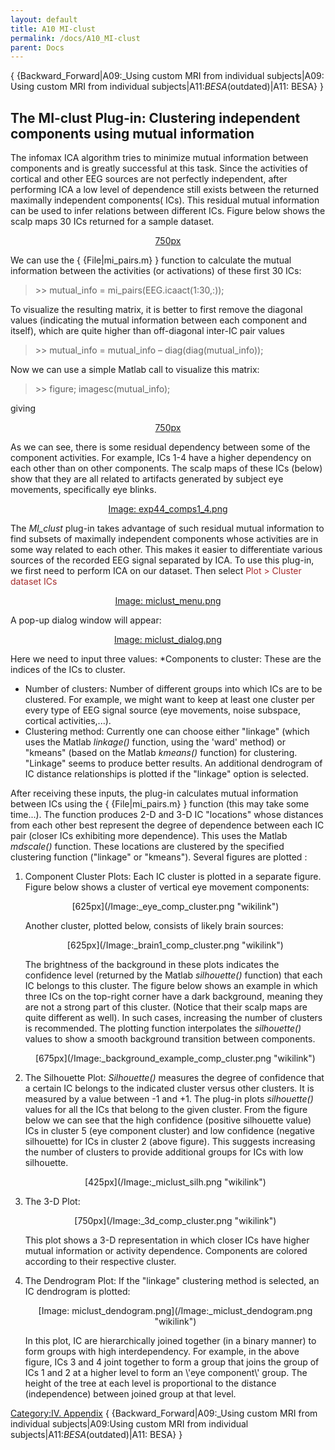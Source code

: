 ```yaml
---
layout: default
title: A10 MI-clust
permalink: /docs/A10_MI-clust
parent: Docs
---
```


{ {Backward_Forward|A09:_Using custom MRI from individual
subjects|A09: Using custom MRI from individual
subjects|A11:_BESA_(outdated)|A11: BESA} }

## The MI-clust Plug-in: Clustering independent components using mutual information

The infomax ICA algorithm tries to minimize mutual information between
components and is greatly successful at this task. Since the activities
of cortical and other EEG sources are not perfectly independent, after
performing ICA a low level of dependence still exists between the
returned maximally independent components( ICs). This residual mutual
information can be used to infer relations between different ICs. Figure
below shows the scalp maps 30 ICs returned for a sample dataset.

<center>

[750px](/Image:_exp44_30_comps.png "wikilink")

</center>

We can use the { {File|mi_pairs.m} } function to calculate the mutual
information between the activities (or activations) of these first 30
ICs:

> \>\> mutual_info = mi_pairs(EEG.icaact(1:30,:));


To visualize the resulting matrix, it is better to first remove the
diagonal values (indicating the mutual information between each
component and itself), which are quite higher than off-diagonal inter-IC
pair values

> \>\> mutual_info = mutual_info – diag(diag(mutual_info));


Now we can use a simple Matlab call to visualize this matrix:

> \>\> figure; imagesc(mutual_info);


giving

<center>

[750px](/Image:_exp44_mutual_info.png "wikilink")

</center>


As we can see, there is some residual dependency between some of the
component activities. For example, ICs 1-4 have a higher dependency on
each other than on other components. The scalp maps of these ICs (below)
show that they are all related to artifacts generated by subject eye
movements, specifically eye blinks.

<center>

[Image: exp44_comps1_4.png](/Image:_exp44_comps1_4.png "wikilink")

</center>


The *MI_clust* plug-in takes advantage of such residual mutual
information to find subsets of maximally independent components whose
activities are in some way related to each other. This makes it easier
to differentiate various sources of the recorded EEG signal separated by
ICA. To use this plug-in, we first need to perform ICA on our dataset.
Then select <font color=brown>Plot \> Cluster dataset ICs</font>

<center>

[Image: miclust_menu.png](/Image:_miclust_menu.png "wikilink")

</center>


A pop-up dialog window will appear:

<center>

[Image: miclust_dialog.png](/Image:_miclust_dialog.png "wikilink")

</center>


Here we need to input three values:
\*Components to cluster: These are the indices of the ICs to cluster.

  - Number of clusters: Number of different groups into which ICs are to
    be clustered. For example, we might want to keep at least one
    cluster per every type of EEG signal source (eye movements, noise
    subspace, cortical activities,...).
  - Clustering method: Currently one can choose either "linkage" (which
    uses the Matlab *linkage()* function, using the 'ward' method) or
    "kmeans" (based on the Matlab *kmeans()* function) for clustering.
    "Linkage" seems to produce better results. An additional dendrogram
    of IC distance relationships is plotted if the "linkage" option is
    selected.


After receiving these inputs, the plug-in calculates mutual information
between ICs using the { {File|mi_pairs.m} } function (this may take
some time...). The function produces 2-D and 3-D IC "locations" whose
distances from each other best represent the degree of dependence
between each IC pair (closer ICs exhibiting more dependence). This uses
the Matlab *mdscale()* function. These locations are clustered by the
specified clustering function ("linkage" or "kmeans"). Several figures
are plotted :


1.  Component Cluster Plots:
    Each IC cluster is plotted in a separate figure. Figure below shows
    a cluster of vertical eye movement components:

    <center>
    [625px](/Image:_eye_comp_cluster.png "wikilink")
    </center>

    Another cluster, plotted below, consists of likely brain sources:
    <center>
    [625px](/Image:_brain1_comp_cluster.png "wikilink")
    </center>

    The brightness of the background in these plots indicates the
    confidence level (returned by the Matlab *silhouette()* function)
    that each IC belongs to this cluster. The figure below shows an
    example in which three ICs on the top-right corner have a dark
    background, meaning they are not a strong part of this cluster.
    (Notice that their scalp maps are quite different as well). In such
    cases, increasing the number of clusters is recommended. The
    plotting function interpolates the *silhouette()* values to show a
    smooth background transition between components.

    <center>
    [675px](/Image:_background_example_comp_cluster.png "wikilink")
    </center>


2.  The Silhouette Plot:
    *Silhouette()* measures the degree of confidence that a certain IC
    belongs to the indicated cluster versus other clusters. It is
    measured by a value between -1 and +1. The plug-in plots
    *silhouette()* values for all the ICs that belong to the given
    cluster. From the figure below we can see that the high confidence
    (positive silhouette value) ICs in cluster 5 (eye component cluster)
    and low confidence (negative silhouette) for ICs in cluster 2 (above
    figure). This suggests increasing the number of clusters to provide
    additional groups for ICs with low silhouette.

    <center>
    [425px](/Image:_miclust_silh.png "wikilink")
    </center>

3.  The 3-D Plot:
    <center>
    [750px](/Image:_3d_comp_cluster.png "wikilink")
    </center>

    This plot shows a 3-D representation in which closer ICs have higher
    mutual information or activity dependence. Components are colored
    according to their respective cluster.

4.  The Dendrogram Plot:
    If the "linkage" clustering method is selected, an IC dendrogram is
    plotted:

    <center>
    [Image:
    miclust_dendogram.png](/Image:_miclust_dendogram.png "wikilink")
    </center>

    In this plot, IC are hierarchically joined together (in a binary
    manner) to form groups with high interdependency. For example, in
    the above figure, ICs 3 and 4 joint together to form a group that
    joins the group of ICs 1 and 2 at a higher level to form an \\'eye
    component\\' group. The height of the tree at each level is
    proportional to the distance (independence) between joined group at
    that level.

[Category:IV. Appendix](/Category:IV._Appendix "wikilink") {
{Backward_Forward|A09:_Using custom MRI from individual
subjects|A09:Using custom MRI from individual
subjects|A11:_BESA_(outdated)|A11: BESA} }